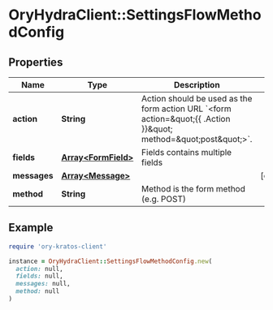 # OryHydraClient::SettingsFlowMethodConfig

## Properties

| Name | Type | Description | Notes |
| ---- | ---- | ----------- | ----- |
| **action** | **String** | Action should be used as the form action URL &#x60;&lt;form action&#x3D;\&quot;{{ .Action }}\&quot; method&#x3D;\&quot;post\&quot;&gt;&#x60;. |  |
| **fields** | [**Array&lt;FormField&gt;**](FormField.md) | Fields contains multiple fields |  |
| **messages** | [**Array&lt;Message&gt;**](Message.md) |  | [optional] |
| **method** | **String** | Method is the form method (e.g. POST) |  |

## Example

```ruby
require 'ory-kratos-client'

instance = OryHydraClient::SettingsFlowMethodConfig.new(
  action: null,
  fields: null,
  messages: null,
  method: null
)
```

